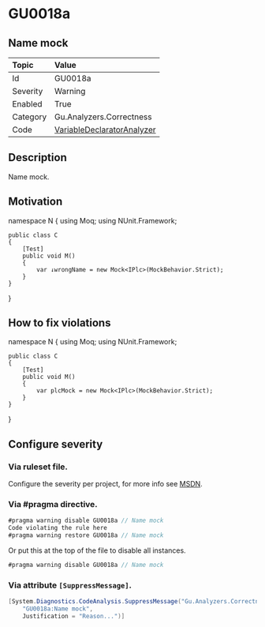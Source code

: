 ﻿# GU0018a
## Name mock

| Topic    | Value
| :--      | :--
| Id       | GU0018a
| Severity | Warning
| Enabled  | True
| Category | Gu.Analyzers.Correctness
| Code     | [VariableDeclaratorAnalyzer](https://github.com/GuOrg/Gu.Analyzers/blob/master/Gu.Analyzers/Analyzers/VariableDeclaratorAnalyzer.cs)


## Description

Name mock.

## Motivation

namespace N
{
    using Moq;
    using NUnit.Framework;

    public class C
    {
        [Test]
        public void M()
        {
            var ↓wrongName = new Mock<IPlc>(MockBehavior.Strict);
        }
    }
}

## How to fix violations

namespace N
{
    using Moq;
    using NUnit.Framework;

    public class C
    {
        [Test]
        public void M()
        {
            var plcMock = new Mock<IPlc>(MockBehavior.Strict);
        }
    }
}

<!-- start generated config severity -->
## Configure severity

### Via ruleset file.

Configure the severity per project, for more info see [MSDN](https://msdn.microsoft.com/en-us/library/dd264949.aspx).

### Via #pragma directive.
```C#
#pragma warning disable GU0018a // Name mock
Code violating the rule here
#pragma warning restore GU0018a // Name mock
```

Or put this at the top of the file to disable all instances.
```C#
#pragma warning disable GU0018a // Name mock
```

### Via attribute `[SuppressMessage]`.

```C#
[System.Diagnostics.CodeAnalysis.SuppressMessage("Gu.Analyzers.Correctness", 
    "GU0018a:Name mock", 
    Justification = "Reason...")]
```
<!-- end generated config severity -->